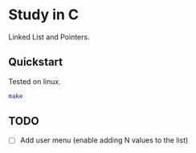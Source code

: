 # Study in C

Linked List and Pointers.

## Quickstart

Tested on linux.

```bash
make
```

## TODO

- [ ] Add user menu (enable adding N values to the list)
